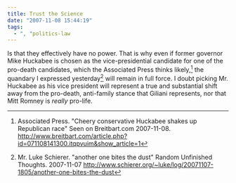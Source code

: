 ```yaml
---
title: Trust the Science
date: "2007-11-08 15:44:19"
tags:
  - ", "politics-law
---
```

Is that they effectively have no power.  That is why even if former governor Mike Huckabee is chosen as the vice-presidential candidate for one of the pro-death candidates, which the Associated Press thinks likely,[^200711081] the quandary I expressed yesterday[^200711082]  will remain in full force.   I doubt picking Mr. Huckabee as his vice president will represent a true and substantial shift away from the pro-death, anti-family stance that Giliani represents, nor that Mitt Romney is *really* pro-life.  

[^200711081]:  Associated Press.  "Cheery conservative Huckabee shakes up Republican race" Seen on Breitbart.com 2007-11-08.  <http://www.breitbart.com/article.php?id=071108141300.itqpvuim&show_article=1>
[^200711082]: Mr. Luke Schierer.  "another one bites the dust"  Random Unfinished Thoughts.  2007-11-07 <http://www.schierer.org/~luke/log/20071107-1805/another-one-bites-the-dust>

